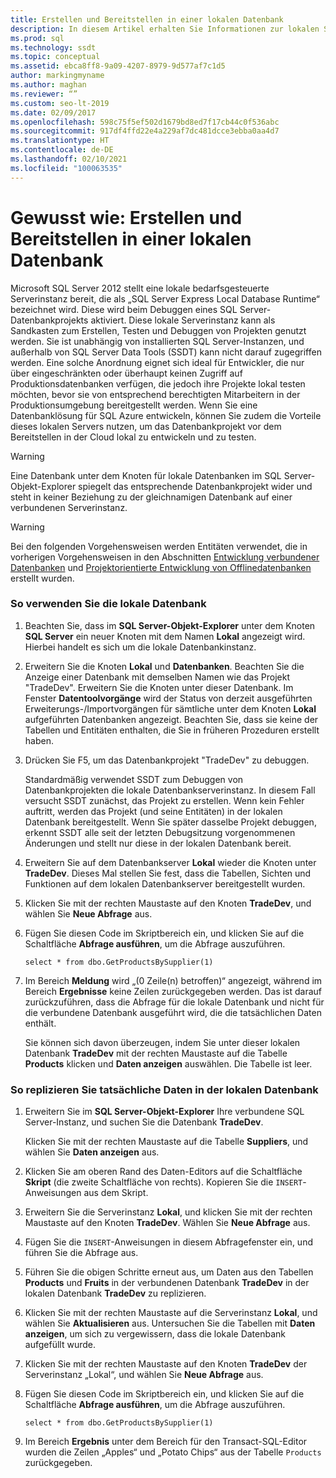 ```yaml
---
title: Erstellen und Bereitstellen in einer lokalen Datenbank
description: In diesem Artikel erhalten Sie Informationen zur lokalen Serverinstanz, die SQL Server 2012 bereitstellt. Außerdem erfahren Sie, wie Sie diese Instanz für das Erstellen, Testen und Debuggen von Entwicklungsprojekten verwenden.
ms.prod: sql
ms.technology: ssdt
ms.topic: conceptual
ms.assetid: ebca8ff8-9a09-4207-8979-9d577af7c1d5
author: markingmyname
ms.author: maghan
ms.reviewer: “”
ms.custom: seo-lt-2019
ms.date: 02/09/2017
ms.openlocfilehash: 598c75f5ef502d1679bd8ed7f17cb44c0f536abc
ms.sourcegitcommit: 917df4ffd22e4a229af7dc481dcce3ebba0aa4d7
ms.translationtype: HT
ms.contentlocale: de-DE
ms.lasthandoff: 02/10/2021
ms.locfileid: "100063535"
---
```

# <a name="how-to-build-and-deploy-to-a-local-database"></a>Gewusst wie: Erstellen und Bereitstellen in einer lokalen Datenbank

Microsoft SQL Server 2012 stellt eine lokale bedarfsgesteuerte Serverinstanz bereit, die als „SQL Server Express Local Database Runtime“ bezeichnet wird. Diese wird beim Debuggen eines SQL Server-Datenbankprojekts aktiviert. Diese lokale Serverinstanz kann als Sandkasten zum Erstellen, Testen und Debuggen von Projekten genutzt werden. Sie ist unabhängig von installierten SQL Server-Instanzen, und außerhalb von SQL Server Data Tools (SSDT) kann nicht darauf zugegriffen werden. Eine solche Anordnung eignet sich ideal für Entwickler, die nur über eingeschränkten oder überhaupt keinen Zugriff auf Produktionsdatenbanken verfügen, die jedoch ihre Projekte lokal testen möchten, bevor sie von entsprechend berechtigten Mitarbeitern in der Produktionsumgebung bereitgestellt werden. Wenn Sie eine Datenbanklösung für SQL Azure entwickeln, können Sie zudem die Vorteile dieses lokalen Servers nutzen, um das Datenbankprojekt vor dem Bereitstellen in der Cloud lokal zu entwickeln und zu testen.  
  
> [!WARNING]  
> Eine Datenbank unter dem Knoten für lokale Datenbanken im SQL Server-Objekt-Explorer spiegelt das entsprechende Datenbankprojekt wider und steht in keiner Beziehung zu der gleichnamigen Datenbank auf einer verbundenen Serverinstanz.  
  
> [!WARNING]  
> Bei den folgenden Vorgehensweisen werden Entitäten verwendet, die in vorherigen Vorgehensweisen in den Abschnitten [Entwicklung verbundener Datenbanken](../ssdt/connected-database-development.md) und [Projektorientierte Entwicklung von Offlinedatenbanken](../ssdt/project-oriented-offline-database-development.md) erstellt wurden.  
  
### <a name="to-use-the-local-database"></a>So verwenden Sie die lokale Datenbank  
  
1.  Beachten Sie, dass im **SQL Server-Objekt-Explorer** unter dem Knoten **SQL Server** ein neuer Knoten mit dem Namen **Lokal** angezeigt wird. Hierbei handelt es sich um die lokale Datenbankinstanz.  
  
2.  Erweitern Sie die Knoten **Lokal** und **Datenbanken**. Beachten Sie die Anzeige einer Datenbank mit demselben Namen wie das Projekt "TradeDev". Erweitern Sie die Knoten unter dieser Datenbank. Im Fenster **Datentoolvorgänge** wird der Status von derzeit ausgeführten Erweiterungs-/Importvorgängen für sämtliche unter dem Knoten **Lokal** aufgeführten Datenbanken angezeigt. Beachten Sie, dass sie keine der Tabellen und Entitäten enthalten, die Sie in früheren Prozeduren erstellt haben.  
  
3.  Drücken Sie F5, um das Datenbankprojekt "TradeDev" zu debuggen.  
  
    Standardmäßig verwendet SSDT zum Debuggen von Datenbankprojekten die lokale Datenbankserverinstanz. In diesem Fall versucht SSDT zunächst, das Projekt zu erstellen. Wenn kein Fehler auftritt, werden das Projekt (und seine Entitäten) in der lokalen Datenbank bereitgestellt. Wenn Sie später dasselbe Projekt debuggen, erkennt SSDT alle seit der letzten Debugsitzung vorgenommenen Änderungen und stellt nur diese in der lokalen Datenbank bereit.  
  
4.  Erweitern Sie auf dem Datenbankserver **Lokal** wieder die Knoten unter **TradeDev**. Dieses Mal stellen Sie fest, dass die Tabellen, Sichten und Funktionen auf dem lokalen Datenbankserver bereitgestellt wurden.  
  
5.  Klicken Sie mit der rechten Maustaste auf den Knoten **TradeDev**, und wählen Sie **Neue Abfrage** aus.  
  
6.  Fügen Sie diesen Code im Skriptbereich ein, und klicken Sie auf die Schaltfläche **Abfrage ausführen**, um die Abfrage auszuführen.  
  
    ```  
    select * from dbo.GetProductsBySupplier(1)  
    ```  
  
7.  Im Bereich **Meldung** wird „(0 Zeile(n) betroffen)“ angezeigt, während im Bereich **Ergebnisse** keine Zeilen zurückgegeben werden. Das ist darauf zurückzuführen, dass die Abfrage für die lokale Datenbank und nicht für die verbundene Datenbank ausgeführt wird, die die tatsächlichen Daten enthält.  
  
    Sie können sich davon überzeugen, indem Sie unter dieser lokalen Datenbank **TradeDev** mit der rechten Maustaste auf die Tabelle **Products** klicken und **Daten anzeigen** auswählen. Die Tabelle ist leer.  
  
### <a name="to-replicate-real-data-to-the-local-database"></a>So replizieren Sie tatsächliche Daten in der lokalen Datenbank  
  
1.  Erweitern Sie im **SQL Server-Objekt-Explorer** Ihre verbundene SQL Server-Instanz, und suchen Sie die Datenbank **TradeDev**.  
  
    Klicken Sie mit der rechten Maustaste auf die Tabelle **Suppliers**, und wählen Sie **Daten anzeigen** aus.  
  
2.  Klicken Sie am oberen Rand des Daten-Editors auf die Schaltfläche **Skript** (die zweite Schaltfläche von rechts). Kopieren Sie die `INSERT`-Anweisungen aus dem Skript.  
  
3.  Erweitern Sie die Serverinstanz **Lokal**, und klicken Sie mit der rechten Maustaste auf den Knoten **TradeDev**. Wählen Sie **Neue Abfrage** aus.  
  
4.  Fügen Sie die `INSERT`-Anweisungen in diesem Abfragefenster ein, und führen Sie die Abfrage aus.  
  
5.  Führen Sie die obigen Schritte erneut aus, um Daten aus den Tabellen **Products** und **Fruits** in der verbundenen Datenbank **TradeDev** in der lokalen Datenbank **TradeDev** zu replizieren.  
  
6.  Klicken Sie mit der rechten Maustaste auf die Serverinstanz **Lokal**, und wählen Sie **Aktualisieren** aus. Untersuchen Sie die Tabellen mit **Daten anzeigen**, um sich zu vergewissern, dass die lokale Datenbank aufgefüllt wurde.  
  
7.  Klicken Sie mit der rechten Maustaste auf den Knoten **TradeDev** der Serverinstanz „Lokal“, und wählen Sie **Neue Abfrage** aus.  
  
8.  Fügen Sie diesen Code im Skriptbereich ein, und klicken Sie auf die Schaltfläche **Abfrage ausführen**, um die Abfrage auszuführen.  
  
    ```  
    select * from dbo.GetProductsBySupplier(1)  
    ```  
  
9. Im Bereich **Ergebnis** unter dem Bereich für den Transact\-SQL-Editor wurden die Zeilen „Apples“ und „Potato Chips“ aus der Tabelle `Products` zurückgegeben.  
  
